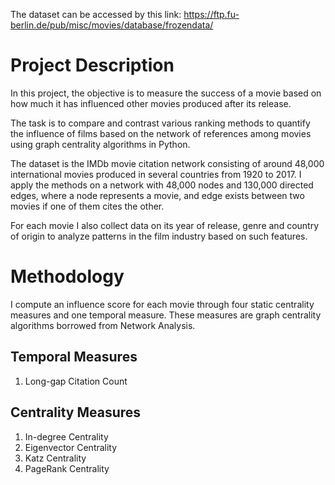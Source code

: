 The dataset can be accessed by this link: https://ftp.fu-berlin.de/pub/misc/movies/database/frozendata/

# Project Description

In this project, the objective is to measure the success of a movie based on how much it has influenced other movies produced after its release. 

The task is to compare and contrast various ranking methods to quantify the influence of films based on the network of references among movies using graph centrality algorithms in Python. 

The dataset is the IMDb movie citation network consisting of around 48,000 international movies produced in several countries from 1920 to 2017. I apply the methods on a network with 48,000 nodes and 130,000 directed edges, where a node represents a movie, and edge exists between two movies if one of them cites the other. 

For each movie I also collect data on its year of release, genre and country of origin to analyze patterns in the film industry based on such features.

# Methodology

I compute an influence score for each movie through four static centrality measures and one temporal measure. These measures are graph centrality algorithms borrowed from Network Analysis.

## Temporal Measures

1. Long-gap Citation Count

## Centrality Measures

1. In-degree Centrality
2. Eigenvector Centrality
3. Katz Centrality
4. PageRank Centrality

<!-- Finally, I derive a list of films that can be considered the most influential in the history of cinema.  --> 
